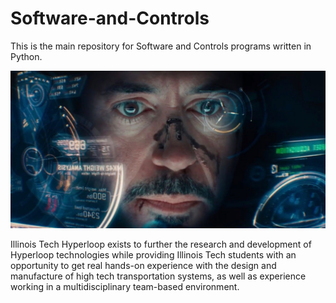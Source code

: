 # Software-and-Controls
This is the main repository for Software and Controls programs written in Python.

![Software Logo](ironman.jpg)


Illinois Tech Hyperloop exists to further the research and development of Hyperloop technologies while providing Illinois Tech students with an opportunity to get real hands-on experience with the design and manufacture of high tech transportation systems, as well as experience working in a multidisciplinary team-based environment. 
